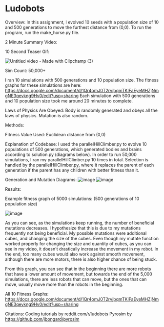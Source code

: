# Ludobots

Overview:
In this assignment, I evolved 10 seeds with a population size of 10 and 500 generations to move the furthest distance from (0,0). To run the program, run the make_horse.py file. 

2 Minute Summary Video:




10 Second Teaser Gif:

![Untitled video - Made with Clipchamp (3)](https://user-images.githubusercontent.com/12127463/225207722-b9839baf-c104-4f57-9f44-b62a45136089.gif)


Sim Count: 50,000+

I ran 10 simulations with 500 generations and 10 population size. The fitness graphs for these simulations are here: https://docs.google.com/document/d/1Qr4omJ0T2rvjbqmTKlFaEyeMHZjNmgNE3qevkng9Hv0/edit?usp=sharing
Each simulation with 500 generations and 10 population size took me around 20 minutes to complete. 

Laws of Physics Are Obeyed: Body is randomly generated and obeys all the laws of physics. Mutation is also random.

Methods:

Fitness Value Used: Euclidean distance from (0,0)

Explanation of Codebase: I used the parallelHillClimber.py to evolve 10 populations of 500 generations, which generated bodies and brains according to solution.py (diagrams below). 
In order to run 50,000 simulations, I ran my parallelHillClimber.py 10 times in total. Selection is handled by the parallelHillClimber.py, where it replaces the parent of each generation if the parent has any children with better fitness than it. 

Generation and Mutation Diagrams:
![image](https://user-images.githubusercontent.com/12127463/225203595-bafa0faf-9f73-4b76-b325-50c2a5c96d6a.png)
![image](https://user-images.githubusercontent.com/12127463/225203636-14f891df-4200-4871-ac54-9d48e4ed6472.png)

Results: 

 Example fitness graph of 5000 simulations: (500 generations of 10 population size)
 
 ![image](https://user-images.githubusercontent.com/12127463/225204159-010264d9-d468-44e8-962f-2fe0f707816c.png)
 
 As you can see, as the simulations keep running, the number of beneficial mutations decreases. I hypothesize that this is due to my mutations frequently not being beneficial. My possible mutations were additional cubes, and changing the size of the cubes.
 Even though my mutate function worked properly for changing the size and quantity of cubes, as you can see in my video, it doesn't drastically increase the movement in my robot. 
 In the end, too many cubes would also work against smooth movement, although there are more motors, there is also higher chance of being stuck.

From this graph, you can see that in the beginning there are more robots that have a lower amount of movement, but towards the end of the 5,000 simulations, there are less robots that can move, but the ones that can move, usually move more than the robots in the beginning.
 
 All 10 Fitness Graphs: https://docs.google.com/document/d/1Qr4omJ0T2rvjbqmTKlFaEyeMHZjNmgNE3qevkng9Hv0/edit?usp=sharing
 
 
 Citations:
 Coding tutorials by reddit.com/r/ludobots
 Pyrosim by https://github.com/jbongard/pyrosim
